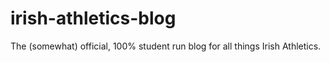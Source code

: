 # irish-athletics-blog
 The (somewhat) official, 100% student run blog for all things Irish Athletics.
